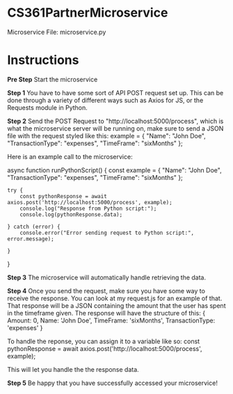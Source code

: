 # CS361PartnerMicroservice

Microservice File: microservice.py

# Instructions

**Pre Step**
Start the microservice

**Step 1**
You have to have some sort of API POST request set up. This can be done through a variety of different ways such as Axios for JS, or the Requests module in Python. 

**Step 2**
Send the POST Request to "http://localhost:5000/process", which is what the microservice server will be running on, make sure to send a JSON file with the request styled like this:
example = {
        "Name": "John Doe",
        "TransactionType": "expenses",
        "TimeFrame": "sixMonths"
    };

Here is an example call to the microservice:

async function runPythonScript() {
    const example = {
        "Name": "John Doe",
        "TransactionType": "expenses",
        "TimeFrame": "sixMonths"
    };

    try {
        const pythonResponse = await axios.post('http://localhost:5000/process', example);
        console.log("Response from Python script:");
        console.log(pythonResponse.data);
        
    } catch (error) {
        console.error("Error sending request to Python script:", error.message);
       
    }
}

**Step 3**
The microservice will automatically handle retrieving the data.

**Step 4**
Once you send the request, make sure you have some way to receive the response. You can look at my request.js for an example of that. That response will be a JSON containing the amount that 
the user has spent in the timeframe given.
The response will have the structure of this:
{
  Amount: 0,
  Name: 'John Doe',
  TimeFrame: 'sixMonths',
  TransactionType: 'expenses'
}

To handle the reponse, you can assign it to a variable like so:
const pythonResponse = await axios.post('http://localhost:5000/process', example);

This will let you handle the the response data.

**Step 5**
Be happy that you have successfully accessed your microservice!
